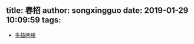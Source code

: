 title: 春招
author: songxingguo
date: 2019-01-29 10:09:59
tags:
---

- [多益网络](https://xz.duoyi.com/home/index.html)